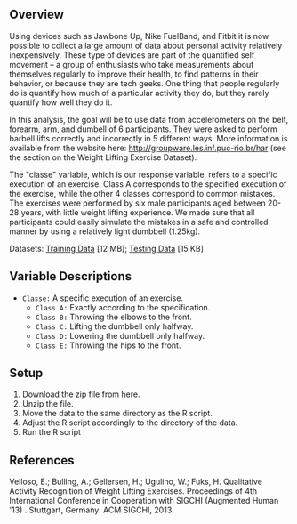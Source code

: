 ## Overview

Using devices such as Jawbone Up, Nike FuelBand, and Fitbit it is now possible to collect a large amount of data about personal activity relatively inexpensively. These type of devices are part of the quantified self movement – a group of enthusiasts who take measurements about themselves regularly to improve their health, to find patterns in their behavior, or because they are tech geeks. One thing that people regularly do is quantify how much of a particular activity they do, but they rarely quantify how well they do it.

In this analysis, the goal will be to use data from accelerometers on the belt, forearm, arm, and dumbell of 6 participants. They were asked to perform barbell lifts correctly and incorrectly in 5 different ways. More information is available from the website here: http://groupware.les.inf.puc-rio.br/har (see the section on the Weight Lifting Exercise Dataset).

The "classe" variable, which is our response variable, refers to a specific execution of an exercise. Class A corresponds to the specified execution of the exercise, while the other 4 classes correspond to common mistakes. The exercises were performed by six male participants aged between 20-28 years, with little weight lifting experience. We made sure that all participants could easily simulate the mistakes in a safe and controlled manner by using a relatively light dumbbell (1.25kg).

Datasets: [Training Data](https://d396qusza40orc.cloudfront.net/predmachlearn/pml-training.csv) [12 MB]; [Testing Data](https://d396qusza40orc.cloudfront.net/predmachlearn/pml-testing.csv) [15 KB]

## Variable Descriptions

- `Classe:` A specific execution of an exercise.
  - `Class A:` Exactly according to the specification.
  - `Class B:` Throwing the elbows to the front.
  - `Class C:` Lifting the dumbbell only halfway.
  - `Class D:` Lowering the dumbbell only halfway.
  - `Class E:` Throwing the hips to the front.

## Setup

1. Download the zip file from here.
2. Unzip the file.
3. Move the data to the same directory as the R script.
4. Adjust the R script accordingly to the directory of the data.
5. Run the R script

## References

Velloso, E.; Bulling, A.; Gellersen, H.; Ugulino, W.; Fuks, H. Qualitative Activity Recognition of Weight Lifting Exercises. Proceedings of 4th International Conference in Cooperation with SIGCHI (Augmented Human '13) . Stuttgart, Germany: ACM SIGCHI, 2013.
